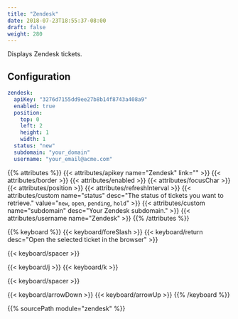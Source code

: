 ```yaml
---
title: "Zendesk"
date: 2018-07-23T18:55:37-08:00
draft: false
weight: 280
---
```


Displays Zendesk tickets.

## Configuration

```yaml
zendesk:
  apiKey: "3276d7155dd9ee27b8b14f8743a408a9"
  enabled: true
  position:
    top: 0
    left: 2
    height: 1
    width: 1
  status: "new"
  subdomain: "your_domain"
  username: "your_email@acme.com"
```

{{% attributes %}}
  {{< attributes/apikey name="Zendesk" link="" >}}
  {{< attributes/border >}}
  {{< attributes/enabled >}}
  {{< attributes/focusChar >}}
  {{< attributes/position >}}
  {{< attributes/refreshInterval >}}
  {{< attributes/custom name="status" desc="The status of tickets you want to retrieve." value="`new`, `open`, `pending`, `hold`" >}}
  {{< attributes/custom name="subdomain" desc="Your Zendesk subdomain." >}}
  {{< attributes/username name="Zendesk" >}}
{{% /attributes %}}

{{% keyboard %}}
  {{< keyboard/foreSlash >}}
  {{< keyboard/return desc="Open the selected ticket in the browser" >}}

  {{< keyboard/spacer >}}

  {{< keyboard/j >}}
  {{< keyboard/k >}}

  {{< keyboard/spacer >}}

  {{< keyboard/arrowDown >}}
  {{< keyboard/arrowUp >}}
{{% /keyboard %}}

{{% sourcePath module="zendesk" %}}
